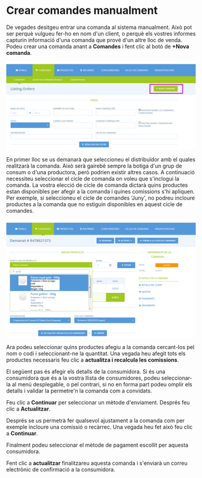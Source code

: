 # Crear comandes manualment

De vegades desitgeu entrar una comanda al sistema manualment. Això pot ser perquè vulgueu fer-ho en nom d'un client, o perquè els vostres informes capturin informació d'una comanda que prové d'un altre lloc de venda. Podeu crear una comanda anant a **Comandes** i fent clic al botó de **+Nova comanda**.

![](../../.gitbook/assets/nova_comanda.png)

En primer lloc se us demanarà que seleccioneu el distribuïdor amb el quales realitzarà la comanda. Això serà gairebé sempre la botiga d'un grup de consum o d'una productora, però podrien existir altres casos. A continuació necessiteu seleccionar el cicle de comanda on voleu que s'inclogui la comanda. La vostra elecció de cicle de comanda dictarà quins productes estan disponibles per afegir a la comanda i quines comissions s'hi apliquen. Per exemple, si seleccioneu el cicle de comandes 'Juny', no podreu incloure productes a la comanda que no estiguin disponibles en aquest cicle de comandes.

![](../../.gitbook/assets/comandamanual.png)

Ara podeu seleccionar quins productes afegiu a la comanda cercant-los pel nom o codi i seleccionant-ne la quantitat. Una vegada heu afegit tots els productes necessaris feu clic a **actualitza i recalcula les comissions**.

El següent pas és afegir els detalls de la consumidora. Si és una consumidora que és a la vostra llista de consumidores, podeu seleccionar-la al menú desplegable, o pel contrari, si no en forma part podeu omplir els detalls i validar la permetre'n la comanda com a convidats.

Feu clic a **Continuar** per seleccionar un mètode d'enviament. Després feu clic a **Actualitzar**.

Després se us permetrà fer qualsevol ajustament a la comanda com per exemple incloure una comissió o recàrrec. Una vegada heu fet això feu clic a **Continuar**. 

Finalment podeu seleccionar el mètode de pagament escollit per aquesta consumidora. 

Fent clic a **actualitzar** finalitzareu aquesta comanda i s'enviarà un correu electrònic de confirmació a la consumidora. 

